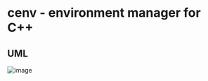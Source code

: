 # cenv - environment manager for C++ 
## UML
![image](https://github.com/user-attachments/assets/d2115c8b-95cb-454b-a88a-7f6b97276716)
